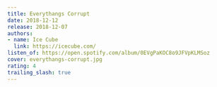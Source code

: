 ```yaml
---
title: Everythangs Corrupt
date: 2018-12-12
release: 2018-12-07
authors:
- name: Ice Cube
  link: https://icecube.com/
listen_of: https://open.spotify.com/album/0EVgPaKOC8o9JFVpKLMSoz
cover: everythangs-corrupt.jpg
rating: 4
trailing_slash: true
---
```

